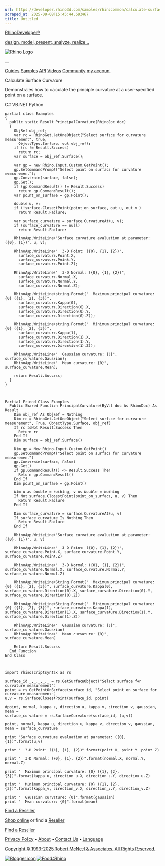 ```yaml
---
url: https://developer.rhino3d.com/samples/rhinocommon/calculate-surface-curvature/
scraped_at: 2025-09-08T15:45:44.693467
title: Untitled
---
```


[RhinoDeveloper®](/)

[design, model, present, analyze, realize...](/)

[![Rhino Logo](https://developer.rhino3d.com/images/rhinodevlogo.png)](/)

__

[Guides](https://developer.rhino3d.com/guides)
[Samples](https://developer.rhino3d.com/samples)
[API](https://developer.rhino3d.com/api)
[Videos](https://developer.rhino3d.com/videos)
[Community](https://discourse.mcneel.com/c/rhino-developer) [my account
](https://www.rhino3d.com/my-account/ "Manage your account, licenses, and
teams")

Calculate Surface Curvature

Demonstrates how to calculate the principle curvature at a user-specified
point on a surface.

C# VB.NET Python

    
    
    partial class Examples
    {
      public static Result PrincipalCurvature(RhinoDoc doc)
      {
        ObjRef obj_ref;
        var rc = RhinoGet.GetOneObject("Select surface for curvature measurement", true,
          ObjectType.Surface, out obj_ref);
        if (rc != Result.Success)
          return rc;
        var surface = obj_ref.Surface();
    
        var gp = new Rhino.Input.Custom.GetPoint();
        gp.SetCommandPrompt("Select point on surface for curvature measurement");
        gp.Constrain(surface, false);
        gp.Get();
        if (gp.CommandResult() != Result.Success)
          return gp.CommandResult();
        var point_on_surface = gp.Point();
    
        double u, v;
        if (!surface.ClosestPoint(point_on_surface, out u, out v))
          return Result.Failure;
    
        var surface_curvature = surface.CurvatureAt(u, v);
        if (surface_curvature == null)
          return Result.Failure;
    
        RhinoApp.WriteLine("Surface curvature evaluation at parameter: ({0}, {1})", u, v);
    
        RhinoApp.WriteLine("  3-D Point: ({0}, {1}, {2})",
          surface_curvature.Point.X,
          surface_curvature.Point.Y,
          surface_curvature.Point.Z);
    
        RhinoApp.WriteLine("  3-D Normal: ({0}, {1}, {2})",
          surface_curvature.Normal.X,
          surface_curvature.Normal.Y,
          surface_curvature.Normal.Z);
    
        RhinoApp.WriteLine(string.Format("  Maximum principal curvature: {0} ({1}, {2}, {3})",
          surface_curvature.Kappa(0),
          surface_curvature.Direction(0).X,
          surface_curvature.Direction(0).Y,
          surface_curvature.Direction(0).Z));
    
        RhinoApp.WriteLine(string.Format("  Minimum principal curvature: {0} ({1}, {2}, {3})",
          surface_curvature.Kappa(1),
          surface_curvature.Direction(1).X,
          surface_curvature.Direction(1).Y,
          surface_curvature.Direction(1).Z));
    
        RhinoApp.WriteLine("  Gaussian curvature: {0}", surface_curvature.Gaussian);
        RhinoApp.WriteLine("  Mean curvature: {0}", surface_curvature.Mean);
    
        return Result.Success;
      }
    }
    
    
    
    Partial Friend Class Examples
      Public Shared Function PrincipalCurvature(ByVal doc As RhinoDoc) As Result
    	Dim obj_ref As ObjRef = Nothing
    	Dim rc = RhinoGet.GetOneObject("Select surface for curvature measurement", True, ObjectType.Surface, obj_ref)
    	If rc IsNot Result.Success Then
    	  Return rc
    	End If
    	Dim surface = obj_ref.Surface()
    
    	Dim gp = New Rhino.Input.Custom.GetPoint()
    	gp.SetCommandPrompt("Select point on surface for curvature measurement")
    	gp.Constrain(surface, False)
    	gp.Get()
    	If gp.CommandResult() <> Result.Success Then
    	  Return gp.CommandResult()
    	End If
    	Dim point_on_surface = gp.Point()
    
    	Dim u As Double = Nothing, v As Double = Nothing
    	If Not surface.ClosestPoint(point_on_surface, u, v) Then
    	  Return Result.Failure
    	End If
    
    	Dim surface_curvature = surface.CurvatureAt(u, v)
    	If surface_curvature Is Nothing Then
    	  Return Result.Failure
    	End If
    
    	RhinoApp.WriteLine("Surface curvature evaluation at parameter: ({0}, {1})", u, v)
    
    	RhinoApp.WriteLine("  3-D Point: ({0}, {1}, {2})", surface_curvature.Point.X, surface_curvature.Point.Y, surface_curvature.Point.Z)
    
    	RhinoApp.WriteLine("  3-D Normal: ({0}, {1}, {2})", surface_curvature.Normal.X, surface_curvature.Normal.Y, surface_curvature.Normal.Z)
    
    	RhinoApp.WriteLine(String.Format("  Maximum principal curvature: {0} ({1}, {2}, {3})", surface_curvature.Kappa(0), surface_curvature.Direction(0).X, surface_curvature.Direction(0).Y, surface_curvature.Direction(0).Z))
    
    	RhinoApp.WriteLine(String.Format("  Minimum principal curvature: {0} ({1}, {2}, {3})", surface_curvature.Kappa(1), surface_curvature.Direction(1).X, surface_curvature.Direction(1).Y, surface_curvature.Direction(1).Z))
    
    	RhinoApp.WriteLine("  Gaussian curvature: {0}", surface_curvature.Gaussian)
    	RhinoApp.WriteLine("  Mean curvature: {0}", surface_curvature.Mean)
    
    	Return Result.Success
      End Function
    End Class
    
    
    
    import rhinoscriptsyntax as rs
    
    surface_id,_,_,_,_,_ = rs.GetSurfaceObject("Select surface for curvature measurement")
    point = rs.GetPointOnSurface(surface_id, "Select point on surface for curvature measurement")
    u,v = rs.SurfaceClosestPoint(surface_id, point)
    
    #point, normal, kappa_u, direction_u, kappa_v, direction_v, gaussian, mean =
    surface_curvature = rs.SurfaceCurvature(surface_id, (u,v))
    
    point, normal, kappa_u, direction_u, kappa_v, direction_v, gaussian, mean = surface_curvature
    
    print "Surface curvature evaluation at parameter: ({0}, {1})".format(u,v)
    
    print "  3-D Point: ({0}, {1}, {2})".format(point.X, point.Y, point.Z)
    
    print "  3-D Normal: ({0}, {1}, {2})".format(normal.X, normal.Y, normal.Z)
    
    print "  Maximum principal curvature: {0} ({1}, {2}, {3})".format(kappa_u, direction_u.X, direction_u.Y, direction_u.Z)
    
    print "  Minimum principal curvature: {0} ({1}, {2}, {3})".format(kappa_v, direction_v.X, direction_v.Y, direction_v.Z)
    
    print "  Gaussian curvature: {0}".format(gaussian)
    print "  Mean curvature: {0}".format(mean)
    

  

[Find a Reseller](https://www.rhino3d.com/sales)

[Shop online](https://www.rhino3d.com/store) or find a
[Reseller](https://www.rhino3d.com/sales)

[Find a Reseller](https://www.rhino3d.com/sales)

[Privacy Policy](https://www.rhino3d.com/privacy) •
[About](https://www.rhino3d.com/mcneel/about) • [Contact
Us](https://www.rhino3d.com/mcneel/contact) • [
Language](https://www.rhino3d.com/language "Change to a different region or
language")

[Copyright © 1993-2025 Robert McNeel & Associates. All Rights
Reserved.](https://www.rhino3d.com/mcneel/about)

[](https://www.facebook.com/McNeelRhinoceros/)
[](https://twitter.com/bobmcneel) [](https://www.linkedin.com/groups/75313/)
[](https://www.youtube.com/user/RhinoGuide/videos) [](https://vimeo.com/rhino)
[![Blogger
icon](https://developer.rhino3d.com/images/blogger.svg)](http://blog.rhino3d.com/)
[![Food4Rhino](https://developer.rhino3d.com/images/f4r_icon_01.svg)](https://www.food4rhino.com)

